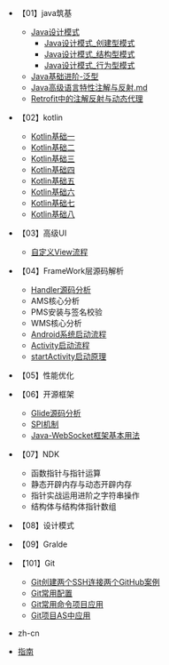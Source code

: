 
* 【01】java筑基
  * [Java设计模式](/【01】java筑基/Java设计模式/_sidebar.md) 
    * [Java设计模式_创建型模式](/【01】java筑基/Java设计模式/Java设计模式_创建型模式.md)
    * [Java设计模式_结构型模式](/【01】java筑基/Java设计模式/Java设计模式_结构型模式.md)
    * [Java设计模式_行为型模式](/【01】java筑基/Java设计模式/Java设计模式_行为型模式.md)
  * [Java基础进阶-泛型](/【01】java筑基/Java基础进阶-泛型.md)
  * [Java高级语言特性注解与反射.md](/【01】java筑基/Java高级语言特性注解与反射.md)
  * [Retrofit中的注解反射与动态代理](/【01】java筑基/Retrofit中的注解反射与动态代理.md)
  
* 【02】kotlin
  * [Kotlin基础一](/【02】kotlin/Kotlin基础一.md)
  * [Kotlin基础二](/【02】kotlin/Kotlin基础二.md)
  * [Kotlin基础三](/【02】kotlin/Kotlin基础三.md)
  * [Kotlin基础四](/【02】kotlin/Kotlin基础四.md)
  * [Kotlin基础五](/【02】kotlin/Kotlin基础五.md)
  * [Kotlin基础六](/【02】kotlin/Kotlin基础六.md)
  * [Kotlin基础七](/【02】kotlin/Kotlin基础七.md)
  * [Kotlin基础八](/【02】kotlin/Kotlin基础八.md)


* 【03】高级UI
  * [自定义View流程](【03】高级UI/自定义View流程.md)
* 【04】FrameWork层源码解析
  
  * [ Handler源码分析](/【04】FrameWork层源码解析/Handler源码分析.md)
  * AMS核心分析
  * PMS安装与签名校验
  * WMS核心分析 
  * [Android系统启动流程](/【04】FrameWork层源码解析/Android系统启动流程.md)
  * [Activity启动流程](【04】FrameWork层源码解析/Activity启动流程.md)
  * [startActivity启动原理](【04】FrameWork层源码解析/Activity启动流程.md)
* 【05】性能优化
* 【06】开源框架
  * [Glide源码分析](【06】开源框架/Glide源码分析.md)
  * [SPI机制](【06】开源框架/SPI机制.md)
  * [Java-WebSocket框架基本用法](【06】开源框架/Java-WebSocket框架基本用法.md)
* 【07】NDK
  * 函数指针与指针运算
  * 静态开辟内存与动态开辟内存
  * 指针实战运用进阶之字符串操作
  * 结构体与结构体指针数组
* 【08】设计模式
* 【09】Gralde
* 【101】Git
  * [Git创建两个SSH连接两个GitHub案例](【101】Git/Git创建两个SSH连接两个GitHub案例.md)
  * [Git常用配置](【101】Git/Git常用配置.md)
  * [Git常用命令项目应用](【101】Git/Git常用命令项目应用.md)
  * [Git项目AS中应用](【101】Git/Git项目AS中应用.md)
* zh-cn
* [指南](/guide.md)
